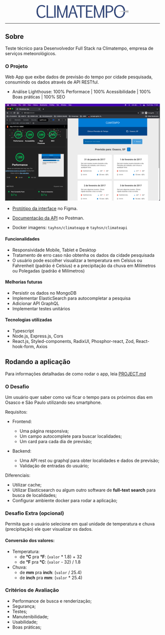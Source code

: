 <div align="center">
      <img src="./_assets/logo.png" alt="Climatempo" width="300px"/>
</div>

---

## Sobre

Teste técnico para Desenvolvedor Full Stack na Climatempo, empresa de serviços meteorológicos.

### O Projeto

Web App que exibe dados de previsão do tempo por cidade pesquisada, consumindo os dados através de API RESTful.

-  Análise Lighthouse: 100% Performace | 100% Acessibilidade | 100% Boas práticas | 100% SEO

![Demonstration](./_assets/demo.png)

-  [Protótipo da interface](https://www.figma.com/file/t9fJqD8uh0yuXEeHvKsgm1/Layout---Climatempo-app?node-id=0%3A1&t=KzGQzecOwTi9SJlK-1) no Figma.

-  [Documentação da API](https://documenter.getpostman.com/view/14419670/2s8YzMXQhT) no Postman.

-  Docker imagens: `tayhsn/climateapp` e `tayhsn/climateapi`

#### Funcionalidades

-  Responsividade Mobile, Tablet e Desktop
-  Tratamento de erro caso não obtenha os dados da cidade pesquisada
-  O usuário pode escolher visualizar a temperatura em Celsius ou Fahrenheit (padrão é Celsius) e a precipitação da chuva em Milímetros ou Polegadas (padrão é Milímetros)

#### Melhorias futuras

-  Persistir os dados no MongoDB
-  Implementar ElasticSearch para autocompletar a pesquisa
-  Adicionar API GraphQL
-  Implementar testes unitários

#### Tecnologias utilizadas

-  Typescript
-  Node.js, Express.js, Cors
-  React.js, Styled-components, RadixUI, Phosphor-react, Zod, React-hook-form, Axios

## Rodando a aplicação

Para informações detalhadas de como rodar o app, leia [PROJECT.md](./PROJECT.md)

### O Desafio

Um usuário quer saber como vai ficar o
tempo para os próximos dias em Osasco e São Paulo utilizando seu smartphone.

Requisitos:

-  Frontend:

   -  Uma página responsiva;
   -  Um campo autocomplete para buscar localidades;
   -  Um card para cada dia de previsão;

-  Backend:

   -  Uma API rest ou graphql para obter localidades e dados de previsão;
   -  Validação de entradas do usuário;

Diferenciais:

-  Utilizar cache;
-  Utilizar Elasticsearch ou algum outro software de **full-text search** para busca de localidades;
-  Configurar ambiente docker para rodar a aplicação;

### Desafio Extra (opcional)

Permita que o usuário selecione em qual unidade de temperatura e chuva (precipitação) ele quer visualizar os dados.

#### Conversão dos valores:

-  Temperatura:
   -  de **°C** pra **°F**: (`valor` \* 1.8) + 32
   -  de **°F** pra **°C**: (`valor` - 32) / 1.8
-  Chuva:
   -  de **mm** pra **inch**: (`valor` / 25.4)
   -  de **inch** pra **mm**: (`valor` \* 25.4)

### Critérios de Avaliação

-  Performance de busca e renderização;
-  Segurança;
-  Testes;
-  Manutenibilidade;
-  Usabilidade;
-  Boas práticas;
